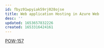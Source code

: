 ```yaml
---
id: fbyz91wpyiak59rj028ojse
title: Web application Hosting in Azure Web
desc: ''
updated: 1653657832226
created: 1653316424161
---
```


[POW-157](https://sherwin-williams.atlassian.net/jira/software/c/projects/POW/boards/5849?view=detail&selectedIssue=POW-157)